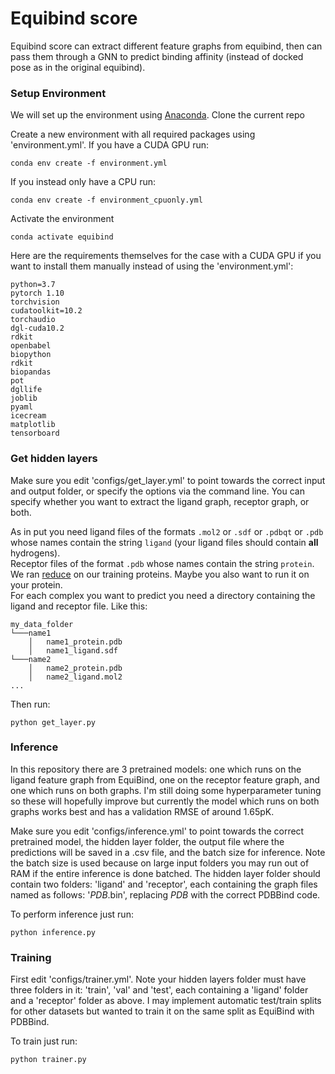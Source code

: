 # Equibind score

Equibind score can extract different feature graphs from equibind, then can pass them through a GNN to predict binding affinity (instead of docked pose as in the original equibind).

### Setup Environment

We will set up the environment using [Anaconda](https://docs.anaconda.com/anaconda/install/index.html). Clone the
current repo

Create a new environment with all required packages using 'environment.yml'. If you have a CUDA GPU run:

    conda env create -f environment.yml

If you instead only have a CPU run:

    conda env create -f environment_cpuonly.yml

Activate the environment

    conda activate equibind

Here are the requirements themselves for the case with a CUDA GPU if you want to install them manually instead of using the 'environment.yml':
````
python=3.7
pytorch 1.10
torchvision
cudatoolkit=10.2
torchaudio
dgl-cuda10.2
rdkit
openbabel
biopython
rdkit
biopandas
pot
dgllife
joblib
pyaml
icecream
matplotlib
tensorboard
````

### Get hidden layers
Make sure you edit 'configs/get_layer.yml' to point towards the correct input and output folder, or specify the options via the command line. You can specify whether you want to extract the ligand graph, receptor graph, or both.

As in put you need ligand files of the formats ``.mol2`` or ``.sdf`` or ``.pdbqt`` or ``.pdb`` whose names contain the string `ligand` (your ligand files should contain **all** hydrogens). \
Receptor files of the format ``.pdb`` whose names contain the string `protein`. We ran [reduce](https://github.com/rlabduke/reduce) on our training proteins. Maybe you also want to run it on your protein.\
For each complex you want to predict you need a directory containing the ligand and receptor file. Like this: 
```
my_data_folder
└───name1
    │   name1_protein.pdb
    │   name1_ligand.sdf
└───name2
    │   name2_protein.pdb
    │   name2_ligand.mol2
...
```

Then run:

    python get_layer.py

### Inference
In this repository there are 3 pretrained models: one which runs on the ligand feature graph from EquiBind, one on the receptor feature graph, and one which runs on both graphs. I'm still doing some hyperparameter tuning so these will hopefully improve but currently the model which runs on both graphs works best and has a validation RMSE of around 1.65pK.

Make sure you edit 'configs/inference.yml' to point towards the correct pretrained model, the hidden layer folder, the output file where the predictions will be saved in a .csv file, and the batch size for inference. Note the batch size is used because on large input folders you may run out of RAM if the entire inference is done batched. The hidden layer folder should contain two folders: 'ligand' and 'receptor', each containing the graph files named as follows: '*PDB*.bin', replacing *PDB* with the correct PDBBind code.

To perform inference just run:

    python inference.py

### Training
First edit 'configs/trainer.yml'. Note your hidden layers folder must have three folders in it: 'train', 'val' and 'test', each containing a 'ligand' folder and a 'receptor' folder as above. I may implement automatic test/train splits for other datasets but wanted to train it on the same split as EquiBind with PDBBind.

To train just run:

    python trainer.py
